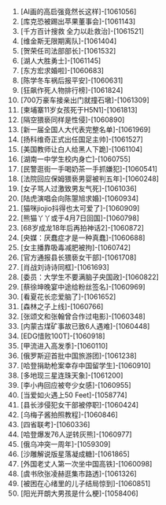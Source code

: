 
1. [AI画的高启强竟然长这样]-[1061056]
1. [库克恐被踢出苹果董事会]-[1061143]
1. [千方百计搜救 全力以赴救治]-[1061521]
1. [维金斯无限期离队]-[1061404]
1. [贺荣任司法部部长]-[1061532]
1. [湖人大胜勇士]-[1061145]
1. [东方宏求婚啦]-[1060683]
1. [陈学冬车祸后报平安]-[1060631]
1. [狂飙作死人物排行榜]-[1061824]
1. [700万豪车接亲出门就撞石墩]-[1061309]
1. [柬埔寨11岁女孩死于H5N1]-[1061813]
1. [隔空猥亵同样是性侵]-[1060890]
1. [新一届全国人大代表完整名单]-[1061969]
1. [扬科维奇正式出任国足主帅]-[1061527]
1. [美国教师让白人给黑人下跪]-[1061104]
1. [湖南一中学生校内身亡]-[1060755]
1. [民警逛街一手喝奶茶一手抓嫌犯]-[1060541]
1. [法院回应保姆猥亵男婴被判五年]-[1060248]
1. [女子骂人过激致男友气死]-[1061036]
1. [陆虎演唱会向陈曌旭求婚]-[1060934]
1. [猫咪jiojio抖得也太可爱了]-[1060909]
1. [熊猫丫丫或于4月7日回国]-[1060798]
1. [68岁成龙18年后再拍神话2]-[1060872]
1. [央媒：厌蠢症才是一种真蠢]-[1060688]
1. [女主播靠吸毒减肥被拘]-[1060742]
1. [官方通报县长猥亵女干部]-[1061708]
1. [肖战刘诗诗同框]-[1061693]
1. [委员：大学生不要满脑子央国政]-[1060822]
1. [蔡徐坤晚宴中途给粉丝签名]-[1060969]
1. [看夏花长恋爱脑了]-[1061652]
1. [森林之子上线]-[1060766]
1. [张颂文和张翰曾合作过电影]-[1060348]
1. [内蒙古煤矿事故已致6人遇难]-[1060448]
1. [EDG惜败100T]-[1060918]
1. [甲流进入高发季]-[1060110]
1. [俄罗斯迎首批中国旅游团]-[1061238]
1. [哈登捐助枪案幸存中国留学生]-[1060910]
1. [多地现三星连珠天象]-[1061200]
1. [李小冉回应被夸少女感]-[1060955]
1. [当爱如火遇上50 Feet]-[1058774]
1. [县长涉侵犯女干部被停职]-[1060424]
1. [乌梅子酱拍照教程]-[1060846]
1. [四省联考]-[1060336]
1. [哈登爆发76人逆转灰熊]-[1060977]
1. [俄乌冲突一周年]-[1059309]
1. [沙雕解说版星落凝成糖]-[1061865]
1. [外国老丈人第一次坐中国高铁]-[1060098]
1. [虞书欣张凌赫逛集市路透]-[1061326]
1. [被困在心绪里的儿子结局惊到]-[1060851]
1. [阳光开朗大男孩是什么梗]-[1058406]